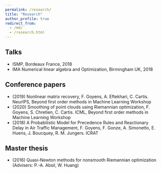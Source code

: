 ```yaml
---
permalink: /research/
title: "Research"
author_profile: true
redirect_from: 
  - /md/
  - /research.html
---
```


## Talks
* ISMP, Bordeaux France, 2018
* IMA Numerical linear algebra and Optimization, Birmingham UK, 2018

## Conference papers
* (2019) Nonlinear matrix recovery, F. Goyens, A. Eftekhari, C. Cartis. NeurIPS,  Beyond first order methods in Machine Learning Workshop
* (2020) Smoothing of point clouds using Riemannian optimization, F. Goyens, S. Chretien, C. Cartis. ICML, Beyond first order methods in Machine Learning Workshop
* (2018) A Probabilistic Model for Precedence Rules and Reactionary Delay in Air Traffic Management, F. Goyens, F. Gonze, A. Simonetto, E. Huens, J. Boucquey, R. M. Jungers. ICRAT

## Master thesis
* (2016) Quasi-Newton methods for nonsmooth Riemannian optimization (Advisers: P.-A. Absil, W. Huang) 

